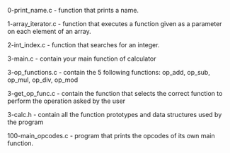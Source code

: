 0-print_name.c - function that prints a name.

1-array_iterator.c - function that executes a function given as a parameter on each element of an array.

2-int_index.c - function that searches for an integer.

3-main.c - contain your main function of calculator

3-op_functions.c - contain the 5 following functions: op_add, op_sub, op_mul, op_div, op_mod

3-get_op_func.c - contain the function that selects the correct function to perform the operation asked by the user

3-calc.h - contain all the function prototypes and data structures used by the program

100-main_opcodes.c - program that prints the opcodes of its own main function.
